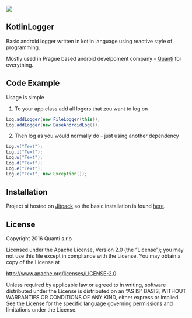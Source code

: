 [![](https://jitpack.io/v/kidal5/KotlinLogger.svg)](https://jitpack.io/#kidal5/KotlinLogger)

## KotlinLogger

Basic android logger written in kotlin language using reactive style of programming.

Mostly used in Prague based android develpoment company - [Quanti](https://www.quanti.cz/) for everything.

## Code Example

Usage is simple

1) To your app class add all logers that zou want to log on
```java
Log.addLogger(new FileLogger(this));
Log.addLogger(new BaseAndroidLog());
```

2) Then log as you would normally do - just using another dependency

```java
Log.v("Text");
Log.i("Text");
Log.w("Text");
Log.d("Text");
Log.e("Text");
Log.e("Text", new Exception());
```

## Installation

Project si hosted on [Jitpack](https://jitpack.io) so the basic installation is found [here](https://jitpack.io/#kidal5/KotlinLogger/v1.9).

## License

Copyright 2016 Quanti s.r.o

Licensed under the Apache License, Version 2.0 (the “License”); you may not use this file except in compliance with the License. You may obtain a copy of the License at 

http://www.apache.org/licenses/LICENSE-2.0 

Unless required by applicable law or agreed to in writing, software distributed under the License is distributed on an “AS IS” BASIS, WITHOUT WARRANTIES OR CONDITIONS OF ANY KIND, either express or implied. See the License for the specific language governing permissions and limitations under the License.
